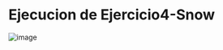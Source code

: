 # Ejecucion de Ejercicio4-Snow


![image](https://github.com/AngelNava1029/ESTRUCTURAS-DE-DATOS-APLICADAS-/assets/122839982/8bb13b30-38ab-47e2-a353-b5db142153ca)

